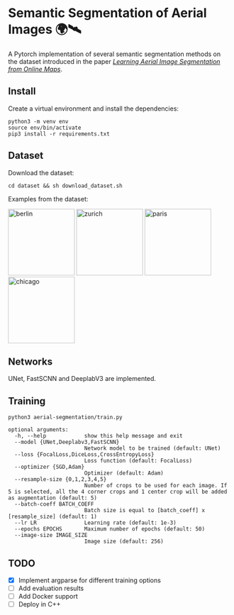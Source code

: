 # Semantic Segmentation of Aerial Images 🌍🛰️

A Pytorch implementation of several semantic segmentation methods on the dataset introduced in the paper [_Learning Aerial Image Segmentation from Online Maps_](https://ethz.ch/content/dam/ethz/special-interest/baug/igp/photogrammetry-remote-sensing-dam/documents/pdf/Papers/Learning%20Aerial%20Image.pdf).

## Install

Create a virtual environment and install the dependencies:
```
python3 -m venv env
source env/bin/activate
pip3 install -r requirements.txt
```
## Dataset

Download the dataset:

```
cd dataset && sh download_dataset.sh
```
Examples from the dataset:

<img src="docs/berlin.png" alt="berlin" height="150"/>   <img src="docs/zurich.png" alt="zurich" height="150"/>   <img src="docs/paris.png" alt="paris" height="150"/>   <img src="docs/chicago.png" alt="chicago" height="150"/>

## Networks
UNet, FastSCNN and DeeplabV3 are implemented.

## Training
```
python3 aerial-segmentation/train.py

```
```
optional arguments:
  -h, --help            show this help message and exit
  --model {UNet,Deeplabv3,FastSCNN}
                        Network model to be trained (default: UNet)
  --loss {FocalLoss,DiceLoss,CrossEntropyLoss}
                        Loss function (default: FocalLoss)
  --optimizer {SGD,Adam}
                        Optimizer (default: Adam)
  --resample-size {0,1,2,3,4,5}
                        Number of crops to be used for each image. If 5 is selected, all the 4 corner crops and 1 center crop will be added as augmentation (default: 5)
  --batch-coeff BATCH_COEFF
                        Batch size is equal to [batch_coeff] x [resample_size] (default: 1)
  --lr LR               Learning rate (default: 1e-3)
  --epochs EPOCHS       Maximum number of epochs (default: 50)
  --image-size IMAGE_SIZE
                        Image size (default: 256)
```

## TODO
- [X] Implement argparse for different training options
- [ ] Add evaluation results
- [ ] Add Docker support
- [ ] Deploy in C++ 
